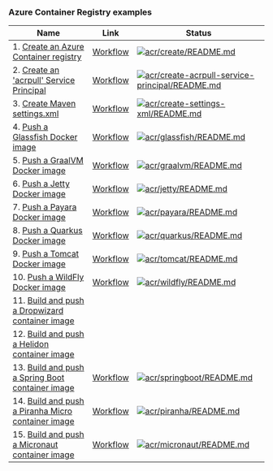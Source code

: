 ### Azure Container Registry examples

| Name | Link | Status
| ---- | ---- | ------ 
| 1. [Create an Azure Container registry](create/README.md) | [Workflow](../.github/workflows/acr_create_README_md.yml) | [![acr/create/README.md](https://github.com/Azure-Samples/java-on-azure-examples/actions/workflows/acr_create_README_md.yml/badge.svg)](https://github.com/Azure-Samples/java-on-azure-examples/actions/workflows/acr_create_README_md.yml)
| 2. [Create an 'acrpull' Service Principal](create-acrpull-service-principal/README.md) | [Workflow](../.github/workflows/acr_create-acrpull-service-principal_README_md.yml) | [![acr/create-acrpull-service-principal/README.md](https://github.com/Azure-Samples/java-on-azure-examples/actions/workflows/acr_create-acrpull-service-principal_README_md.yml/badge.svg)](https://github.com/Azure-Samples/java-on-azure-examples/actions/workflows/acr_create-acrpull-service-principal_README_md.yml)
| 3. [Create Maven settings.xml](create-settings-xml/README.md) | [Workflow](../.github/workflows/acr_create-settings-xml_README_md.yml) | [![acr/create-settings-xml/README.md](https://github.com/Azure-Samples/java-on-azure-examples/actions/workflows/acr_create-settings-xml_README_md.yml/badge.svg)](https://github.com/Azure-Samples/java-on-azure-examples/actions/workflows/acr_create-settings-xml_README_md.yml)
| 4. [Push a Glassfish Docker image](glassfish/README.md) | [Workflow](../.github/workflows/acr_glassfish_README_md.yml) | [![acr/glassfish/README.md](https://github.com/Azure-Samples/java-on-azure-examples/actions/workflows/acr_glassfish_README_md.yml/badge.svg)](https://github.com/Azure-Samples/java-on-azure-examples/actions/workflows/acr_glassfish_README_md.yml)
| 5. [Push a GraalVM Docker image](graalvm/README.md) | [Workflow](../.github/workflows/acr_graalvm_README_md.yml) | [![acr/graalvm/README.md](https://github.com/Azure-Samples/java-on-azure-examples/actions/workflows/acr_graalvm_README_md.yml/badge.svg)](https://github.com/Azure-Samples/java-on-azure-examples/actions/workflows/acr_graalvm_README_md.yml)
| 6. [Push a Jetty Docker image](jetty/README.md) | [Workflow](../.github/workflows/acr_jetty_README_md.yml) | [![acr/jetty/README.md](https://github.com/Azure-Samples/java-on-azure-examples/actions/workflows/acr_jetty_README_md.yml/badge.svg)](https://github.com/Azure-Samples/java-on-azure-examples/actions/workflows/acr_jetty_README_md.yml)
| 7. [Push a Payara Docker image](payara/README.md) | [Workflow](../.github/workflows/acr_payara_README_md.yml) | [![acr/payara/README.md](https://github.com/Azure-Samples/java-on-azure-examples/actions/workflows/acr_payara_README_md.yml/badge.svg)](https://github.com/Azure-Samples/java-on-azure-examples/actions/workflows/acr_payara_README_md.yml)
| 8. [Push a Quarkus Docker image](quarkus/README.md) | [Workflow](../.github/workflows/acr_quarkus_README_md.yml) | [![acr/quarkus/README.md](https://github.com/Azure-Samples/java-on-azure-examples/actions/workflows/acr_quarkus_README_md.yml/badge.svg)](https://github.com/Azure-Samples/java-on-azure-examples/actions/workflows/acr_quarkus_README_md.yml)
| 9. [Push a Tomcat Docker image](tomcat/README.md) | [Workflow](../.github/workflows/acr_tomcat_README_md.yml) | [![acr/tomcat/README.md](https://github.com/Azure-Samples/java-on-azure-examples/actions/workflows/acr_tomcat_README_md.yml/badge.svg)](https://github.com/Azure-Samples/java-on-azure-examples/actions/workflows/acr_tomcat_README_md.yml)
| 10. [Push a WildFly Docker image](wildfly/README.md) | [Workflow](../.github/workflows/acr_wildfly_README_md.yml) | [![acr/wildfly/README.md](https://github.com/Azure-Samples/java-on-azure-examples/actions/workflows/acr_wildfly_README_md.yml/badge.svg)](https://github.com/Azure-Samples/java-on-azure-examples/actions/workflows/acr_wildfly_README_md.yml)
| 11. [Build and push a Dropwizard container image](dropwizard/README.md) | |
| 12. [Build and push a Helidon container image](helidon/README.md) | |
| 13. [Build and push a Spring Boot container image](springboot/README.md) | [Workflow](../.github/workflows/acr_springboot_README_md.yml) | [![acr/springboot/README.md](https://github.com/Azure-Samples/java-on-azure-examples/actions/workflows/acr_springboot_README_md.yml/badge.svg)](https://github.com/Azure-Samples/java-on-azure-examples/actions/workflows/acr_springboot_README_md.yml)
| 14. [Build and push a Piranha Micro container image](piranha/README.md) | [Workflow](../.github/workflows/acr_piranha_README_md.yml) | [![acr/piranha/README.md](https://github.com/Azure-Samples/java-on-azure-examples/actions/workflows/acr_piranha_README_md.yml/badge.svg)](https://github.com/Azure-Samples/java-on-azure-examples/actions/workflows/acr_piranha_README_md.yml)
| 15. [Build and push a Micronaut container image](micronaut/README.md) | [Workflow](../.github/workflows/acr_micronaut_README_md.yml) | [![acr/micronaut/README.md](https://github.com/Azure-Samples/java-on-azure-examples/actions/workflows/acr_micronaut_README_md.yml/badge.svg)](https://github.com/Azure-Samples/java-on-azure-examples/actions/workflows/acr_micronaut_README_md.yml)

<!-- workflow.run() 

  exit 0
  
  -->
